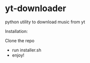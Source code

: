 # yt-downloader
python utility to download music from yt

Installation:

Clone the repo
- run installer.sh
- enjoy!
